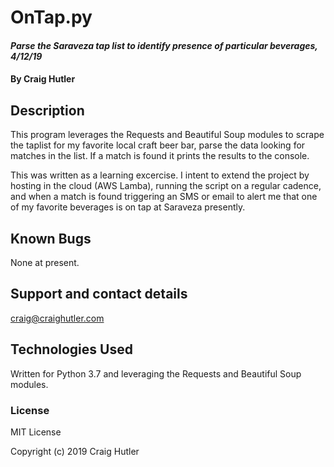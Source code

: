 # OnTap.py

#### _Parse the Saraveza tap list to identify presence of particular beverages, 4/12/19_

#### By Craig Hutler

## Description

This program leverages the Requests and Beautiful Soup modules to scrape the taplist for my favorite local craft beer bar, parse the data looking for matches in the list. If a match is found it prints the results to the console.

This was written as a learning excercise. I intent to extend the project by hosting in the cloud (AWS Lamba), running the script on a regular cadence, and when a match is found triggering an SMS or email to alert me that one of my favorite beverages is on tap at Saraveza presently.

## Known Bugs

None at present.

## Support and contact details

craig@craighutler.com

## Technologies Used

Written for Python 3.7 and leveraging the Requests and Beautiful Soup modules.

### License

MIT License

Copyright (c) 2019 Craig Hutler
